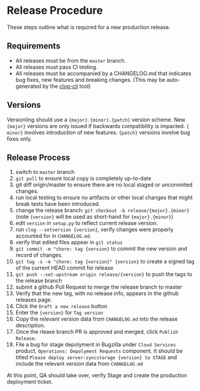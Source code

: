 # Release Procedure

These steps outline what is required for a new production release.

## Requirements

* All releases must be from the `master` branch.
* All releases must pass CI testing.
* All releases must be accompanied by a CHANGELOG.md that indicates bug fixes, new features and breaking changes. (This may be auto-generated by the [clog-cli](https://github.com/clog-tool/clog-cli) tool)

## Versions

Versionling should use a `{major}.{minor}.{patch}` version scheme. New `{major}` versions are only issued if backwards compatibility is impacted. `{ minor}` involves introduction of new features. `{patch}` versions involve bug fixes only.

## Release Process

1. switch to `master` branch
1. `git pull` to ensure local copy is completely up-to-date
1. git diff origin/master to ensure there are no local staged or uncommited changes.
1. run local testing to ensure no artifacts or other local changes that might break tests have been introduced.
1. change the release branch: `git checkout -b release/{major}.{minor}` (note `{version}` will be used as short-hand for `{major}.{minor}`)
1. edit `version` in `setup.py` to reflect current release version.
1. run `clog --setversion {version}`, verify changes were properly accounted for in `CHANGELOG.md`.
1. verify that edited files appear in `git status`
1. `git commit -m "chore: tag {version}` to commit the new version and record of changes.
1. `git tag -s -m "chore: tag {version}" {version}` to create a signed tag of the current HEAD commit for release
1. `git push --set-upstream origin release/{version}` to push the tags to the release branch
1. submit a github Pull Request to merge the release branch to master
1. Verify that the new tag, with no release info, appears in the github releases page.
1. Click the `Draft a new release` button
1. Enter the `{version}` for `Tag version`
1. Copy the relevant version data from `CHANGELOG.md` into the release description.
1. Once the rlease branch PR is approved and merged, click `Publish Release`.
1. File a bug for stage depolyment in Bugzilla under `Cloud Services` product, `Operations: Depolyment Requests` component. It should be titled `Please deploy server-syncstorage {version} to STAGE` and include the relevant version data from `CHANGELOG.md`


At this point, QA should take over, verify Stage and create the production deployment ticket.